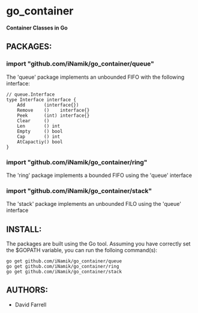 go_container
============

**Container Classes in Go**


PACKAGES:
--------

### import "github.com/iNamik/go_container/queue"

The 'queue' package implements an unbounded FIFO with the following interface:

	// queue.Interface
	type Interface interface {
		Add       (interface{})
		Remove    ()    interface{}
		Peek      (int) interface{}
		Clear     ()
		Len       () int
		Empty     () bool
		Cap       () int
		AtCapactiy() bool
	}


### import "github.com/iNamik/go_container/ring"

The 'ring' package implements a bounded FIFO using the 'queue' interface


### import "github.com/iNamik/go_container/stack"

The 'stack' package implements an unbounded FILO using the 'queue' interface


INSTALL:
--------

The packages are built using the Go tool.  Assuming you have correctly set the
$GOPATH variable, you can run the folloing command(s):

	go get github.com/iNamik/go_container/queue
	go get github.com/iNamik/go_container/ring
	go get github.com/iNamik/go_container/stack


AUTHORS:
--------

 * David Farrell

